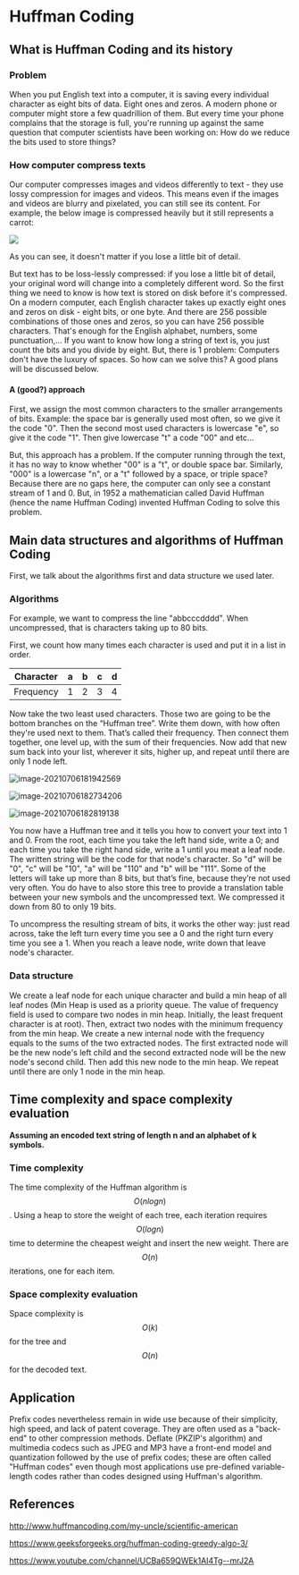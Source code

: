 # Huffman Coding

## What is Huffman Coding and its history

### Problem

When you put English text into a computer, it is saving every individual character as eight bits of data. Eight ones and zeros. A modern phone or computer might store a few quadrillion of them. But every time your phone complains that the storage is full, you're running up against the same question that computer scientists have been working on: How do we reduce the bits used to store things? 

### How computer compress texts

Our computer compresses images and videos differently to text - they use lossy compression for images and videos. This means even if the images and videos are blurry and pixelated, you can still see its content. For example, the below image is compressed heavily but it still represents a carrot: 

![](E:\Download\carrot.jpg)

As you can see, it doesn't matter if you lose a little bit of detail.

But text has to be loss-lessly compressed: if you lose a little bit of detail, your original word will change into a completely different word. So the first thing we need to know is how text is stored on disk before it's compressed. On a modern computer, each English character takes up exactly eight ones and zeros on disk - eight bits, or one byte. And there are 256 possible combinations of those ones and zeros, so you can have 256 possible characters. That's enough for the English alphabet, numbers, some punctuation,... If you want to know how long a string of text is, you just count the bits and you divide by eight. But, there is 1 problem: Computers don't have the luxury of spaces. So how can we solve this? A good plans will be discussed below. 

#### A (good?) approach

First, we assign the most common characters to the smaller arrangements of bits. Example: the space bar is generally
used most often, so we give it the code "0". Then the second most used characters is lowercase "e", so give it the code "1". Then give lowercase "t" a code "00" and etc... 

But, this approach has a problem. If the computer running through the text, it has no way to know whether "00" is a "t", or double  space bar. Similarly, "000" is a lowercase "n", or a "t" followed by a space, or triple space? Because there are no gaps here, the computer can only see a constant stream of 1 and 0. But, in 1952 a mathematician called David Huffman (hence the name Huffman Coding) invented Huffman Coding to solve this problem.



## Main data structures and algorithms of Huffman Coding

First, we talk about the algorithms first and data structure we used later.

### Algorithms

 For example, we want to compress the line "abbcccdddd". When uncompressed, that is  characters taking up to 80 bits. 

First, we count how many times each character is used and put it in a list in order. 

| Character | a    | b    | c    | d    |
| --------- | ---- | ---- | ---- | ---- |
| Frequency | 1    | 2    | 3    | 4    |

Now take the two least used characters. Those two are going to be the bottom branches on the “Huffman tree”. Write them down, with how often they're used next to them. That’s called their frequency. Then connect them together, one level up,
with the sum of their frequencies. Now add that new sum back into your list, wherever it sits, higher up, and repeat until there are only 1 node left. 

![image-20210706181942569](C:\Users\ASUS\AppData\Roaming\Typora\typora-user-images\image-20210706181942569.png)

![image-20210706182734206](C:\Users\ASUS\AppData\Roaming\Typora\typora-user-images\image-20210706182734206.png)

![image-20210706182819138](C:\Users\ASUS\AppData\Roaming\Typora\typora-user-images\image-20210706182819138.png)

You now have a Huffman tree and it tells you how to convert your text into 1 and 0. From the root, each time you take the left hand side, write a 0; and each time you take the right hand side, write a 1 until you meat a leaf node. The written string will be the code for that node's character.  So "d" will be "0", "c" will be "10", "a" will be "110" and "b" will be "111". Some of the letters will take up more than 8 bits, but that’s fine, because they’re not used very often. You do have to also store this tree to provide a translation table between your new symbols and the uncompressed text. We compressed it down from 80 to only 19 bits. 

To uncompress the resulting stream of bits, it works the other way: just read across, take the left turn every time you see a 0 and the right turn every time you see a 1. When you reach a leave node, write down that leave node's character. 

### Data structure

We create a leaf node for each unique character and build a min heap of all leaf nodes (Min Heap is used as a priority queue. The value of frequency field is used to compare two nodes in min heap. Initially, the least frequent character is at root). Then, extract two nodes with the minimum frequency from the min heap. We create a new internal node with the frequency equals to the sums of the two extracted nodes. The first extracted node will be the new node's left child and the second extracted node will be the new node's second child. Then add this new node to the min heap. We repeat until there are only 1 node in the min heap.



## Time complexity and space complexity evaluation

**Assuming an encoded text string of length n and an alphabet of k symbols.**

### Time complexity

The time complexity of the Huffman algorithm is $$O(nlogn)$$. Using a heap to store the weight of each tree, each iteration requires $$O(logn)$$ time to determine the cheapest weight and insert the new weight. There are $$O(n)$$ iterations, one for each item.

### Space complexity evaluation

Space complexity is $$O(k)$$ for the tree and $$O(n)$$ for the decoded text.



## Application

Prefix codes nevertheless remain in wide use because of their simplicity, high speed, and lack of patent coverage. They are often used as a "back-end" to other compression methods. Deflate (PKZIP's algorithm) and multimedia codecs such as JPEG and MP3 have a front-end model and quantization followed by the use of prefix codes; these are often called "Huffman codes" even though most applications use pre-defined variable-length codes rather than codes designed using Huffman's algorithm.

## References

http://www.huffmancoding.com/my-uncle/scientific-american

https://www.geeksforgeeks.org/huffman-coding-greedy-algo-3/

https://www.youtube.com/channel/UCBa659QWEk1AI4Tg--mrJ2A


